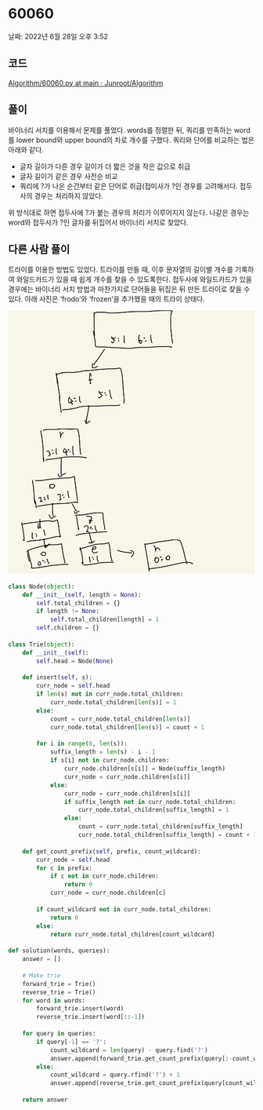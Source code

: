 # 60060

날짜: 2022년 6월 28일 오후 3:52

## 코드

[Algorithm/60060.py at main · Junroot/Algorithm](https://github.com/Junroot/Algorithm/blob/main/programmers/60060.py)

## 풀이

바이너리 서치를 이용해서 문제를 풀었다. words를 정렬한 뒤, 쿼리를 만족하는 word를 lower bound와 upper bound의 차로 개수를 구했다. 쿼리와 단어를 비교하는 법은 아래와 같다.

- 글자 길이가 다른 경우 길이가 더 짧은 것을 작은 값으로 취급
- 글자 길이가 같은 경우 사전순 비교
- 쿼리에 ?가 나온 순간부터 같은 단어로 취급(접미사가 ?인 경우를 고려해서다. 접두사의 경우는 처리하지 않았다.

위 방식대로 하면 접두사에 ?가 붙는 경우의 처리가 이루어지지 않는다. 나같은 경우는 word와 접두사가 ?인 글자를 뒤집어서 바이너리 서치로 찾았다.

## 다른 사람 풀이

트라이를 이용한 방법도 있었다. 트라이를 만들 때, 이후 문자열의 길이별 개수를 기록하여 와일드카드가 있을 때 쉽게 개수를 찾을 수 있도록한다. 접두사에 와일드카드가 있을 경우에는 바이너리 서치 방법과 마찬가지로 단어들을 뒤집은 뒤 만든 트라이로 찾을 수 있다. 아래 사진은 ‘frodo’와 ‘frozen’을 추가했을 때의 트라이 상태다.

![Untitled](assets/Untitled-4555605.png)

```python
class Node(object):
    def __init__(self, length = None):
        self.total_children = {}
        if length != None:
            self.total_children[length] = 1
        self.children = {}

class Trie(object):
    def __init__(self):
        self.head = Node(None)

    def insert(self, s):
        curr_node = self.head
        if len(s) not in curr_node.total_children:
            curr_node.total_children[len(s)] = 1
        else:
            count = curr_node.total_children[len(s)]
            curr_node.total_children[len(s)] = count + 1

        for i in range(0, len(s)):
            suffix_length = len(s) - i - 1
            if s[i] not in curr_node.children:
                curr_node.children[s[i]] = Node(suffix_length)
                curr_node = curr_node.children[s[i]]
            else:
                curr_node = curr_node.children[s[i]]
                if suffix_length not in curr_node.total_children:
                    curr_node.total_children[suffix_length] = 1
                else:
                    count = curr_node.total_children[suffix_length]
                    curr_node.total_children[suffix_length] = count + 1

    def get_count_prefix(self, prefix, count_wildcard):
        curr_node = self.head
        for c in prefix:
            if c not in curr_node.children:
                return 0
            curr_node = curr_node.children[c]

        if count_wildcard not in curr_node.total_children:
            return 0
        else:
            return curr_node.total_children[count_wildcard]

def solution(words, queries):
    answer = []

    # Make trie
    forward_trie = Trie()
    reverse_trie = Trie()
    for word in words:
        forward_trie.insert(word)
        reverse_trie.insert(word[::-1])

    for query in queries:
        if query[-1] == '?':
            count_wildcard = len(query) - query.find('?')
            answer.append(forward_trie.get_count_prefix(query[:-count_wildcard], count_wildcard))
        else:
            count_wildcard = query.rfind('?') + 1
            answer.append(reverse_trie.get_count_prefix(query[count_wildcard:][::-1], count_wildcard))

    return answer
```